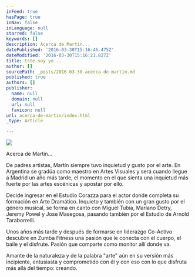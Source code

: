 ```yaml
---
inFeed: true
hasPage: true
inNav: false
inLanguage: null
starred: false
keywords: []
description: Acerca de Martín...
datePublished: '2016-03-30T15:16:46.475Z'
dateModified: '2016-03-30T15:16:21.827Z'
title: Este soy yo...
author: []
sourcePath: _posts/2016-03-30-acerca-de-martin.md
published: true
authors: []
publisher:
  name: null
  domain: null
  url: null
  favicon: null
url: acerca-de-martin/index.html
_type: Article

---
```

![](https://the-grid-user-content.s3-us-west-2.amazonaws.com/7ca8a343-4bc0-4a25-a9c8-f4dd24d88f5e.jpg)

Acerca de Martín...

De padres artistas, Martín siempre tuvo inquietud y gusto por el arte. En Argentina se gradúa como maestro en Artes Visuales y será cuando llegue a Madrid un año más tarde, el momento en el que sienta una inquietud más fuerte por las artes escénicas y apostar por ello. 

Decide ingresar en el Estudio Corazza para el actor donde completa su formación en Arte Dramático. Inquieto y también con un gran gusto por el género musical, se forma en canto con Miguel Tubía, Mariano Detry, Jeremy Powel y Jose Masegosa, pasando también por el Estudio de Arnold Taraborrelli. 

Unos años más tarde y después de formarse en liderazgo Co-Activo descubre en Zumba Fitness una pasión que le conecta con el cuerpo, el baile y el disfrute. Pasión que comparte como monitor allí donde va.

Amante de la naturaleza y de la palabra "arte" aún en su versión más incipiente, entusiasta y comprometido con él y con eso con lo que disfruta más allá del tiempo: creando.